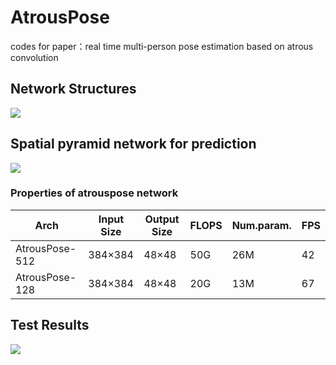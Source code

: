 # AtrousPose
codes for paper：real time multi-person pose estimation based on atrous convolution

## Network Structures
![](https://github.com/Sierkinhane/AtrousPose/blob/master/images/basicNet2.png)
## Spatial pyramid network for prediction
![](https://github.com/Sierkinhane/AtrousPose/blob/master/images/spatialpyramid.png)

### Properties of atrouspose network
| Arch               |Input Size|Output Size| FLOPS |Num.param.|  FPS  |
|--------------------|----------|-----------|-------|----------|-------|
| AtrousPose-512     |  384×384 |   48×48   |  50G  |    26M   |   42  |
| AtrousPose-128     |  384×384 |   48×48   |  20G  |    13M   |   67  |

## Test Results
![](https://github.com/Sierkinhane/AtrousPose/blob/master/images/demo2.png)
